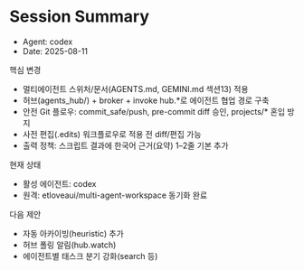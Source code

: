 # Session Summary

- Agent: codex
- Date: 2025-08-11

핵심 변경
- 멀티에이전트 스위처/문서(AGENTS.md, GEMINI.md 섹션13) 적용
- 허브(agents_hub/) + broker + invoke hub.*로 에이전트 협업 경로 구축
- 안전 Git 플로우: commit_safe/push, pre-commit diff 승인, projects/* 혼입 방지
- 사전 편집(.edits) 워크플로우로 적용 전 diff/편집 가능
- 출력 정책: 스크립트 결과에 한국어 근거(요약) 1–2줄 기본 추가

현재 상태
- 활성 에이전트: codex
- 원격: etloveaui/multi-agent-workspace 동기화 완료

다음 제안
- 자동 아카이빙(heuristic) 추가
- 허브 폴링 알림(hub.watch)
- 에이전트별 태스크 분기 강화(search 등)
